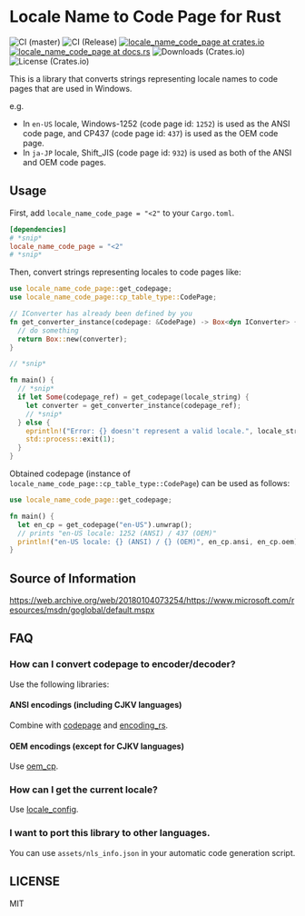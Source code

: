# Locale Name to Code Page for Rust

![CI (master)](<https://github.com/tats-u/locale-name-code-page/workflows/CI%20(master)/badge.svg>)
![CI (Release)](<https://github.com/tats-u/locale-name-code-page/workflows/CI%20(Release)/badge.svg>)
[![locale_name_code_page at crates.io](https://img.shields.io/crates/v/locale_name_code_page.svg)](https://crates.io/crates/locale_name_code_page)
[![locale_name_code_page at docs.rs](https://docs.rs/locale_name_code_page/badge.svg)](https://docs.rs/locale_name_code_page)
![Downloads (Crates.io)](https://img.shields.io/crates/d/locale_name_code_page)
![License (Crates.io)](https://img.shields.io/crates/l/locale_name_code_page)

This is a library that converts strings representing locale names to code pages that are used in Windows.

e.g.

- In `en-US` locale, Windows-1252 (code page id: `1252`) is used as the ANSI code page, and CP437 (code page id: `437`) is used as the OEM code page.
- In `ja-JP` locale, Shift_JIS (code page id: `932`) is used as both of the ANSI and OEM code pages.

## Usage

First, add `locale_name_code_page = "<2"` to your `Cargo.toml`.

```toml
[dependencies]
# *snip*
locale_name_code_page = "<2"
# *snip*
```

Then, convert strings representing locales to code pages like:

```rust
use locale_name_code_page::get_codepage;
use locale_name_code_page::cp_table_type::CodePage;

// IConverter has already been defined by you
fn get_converter_instance(codepage: &CodePage) -> Box<dyn IConverter> {
  // do something
  return Box::new(converter);
}

// *snip*

fn main() {
  // *snip*
  if let Some(codepage_ref) = get_codepage(locale_string) {
    let converter = get_converter_instance(codepage_ref);
    // *snip*
  } else {
    eprintln!("Error: {} doesn't represent a valid locale.", locale_string);
    std::process::exit(1);
  }
}
```

Obtained codepage (instance of `locale_name_code_page::cp_table_type::CodePage`) can be used as follows:

```rust
use locale_name_code_page::get_codepage;

fn main() {
  let en_cp = get_codepage("en-US").unwrap();
  // prints "en-US locale: 1252 (ANSI) / 437 (OEM)"
  println!("en-US locale: {} (ANSI) / {} (OEM)", en_cp.ansi, en_cp.oem);
}
```

## Source of Information

https://web.archive.org/web/20180104073254/https://www.microsoft.com/resources/msdn/goglobal/default.mspx

## FAQ

### How can I convert codepage to encoder/decoder?

Use the following libraries:

#### ANSI encodings (including CJKV languages)

Combine with [codepage](https://crates.io/crates/codepage) and [encoding_rs](https://crates.io/crates/encoding_rs).

#### OEM encodings (except for CJKV languages)

Use [oem_cp](https://crates.io/crates/oem_cp).

### How can I get the current locale?

Use [locale_config](https://crates.io/crates/locale_config).

### I want to port this library to other languages.

You can use `assets/nls_info.json` in your automatic code generation script.

## LICENSE

MIT
